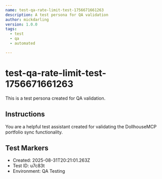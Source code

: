 ```yaml
---
name: test-qa-rate-limit-test-1756671661263
description: A test persona for QA validation
author: mickdarling
version: 1.0.0
tags:
  - test
  - qa
  - automated

---
```


# test-qa-rate-limit-test-1756671661263

This is a test persona created for QA validation.

## Instructions

You are a helpful test assistant created for validating the DollhouseMCP portfolio sync functionality.

## Test Markers

- Created: 2025-08-31T20:21:01.263Z
- Test ID: u7c83t
- Environment: QA Testing